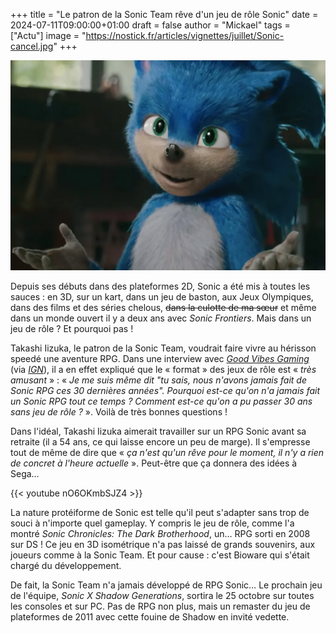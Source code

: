 +++
title = "Le patron de la Sonic Team rêve d'un jeu de rôle Sonic"
date = 2024-07-11T09:00:00+01:00
draft = false
author = "Mickael"
tags = ["Actu"]
image = "https://nostick.fr/articles/vignettes/juillet/Sonic-cancel.jpg"
+++

![Sonic (presque)](Sonic-cancel.jpg "Un RPG ? Et pourquoi pas dans un film aussi ?")

Depuis ses débuts dans des plateformes 2D, Sonic a été mis à toutes les sauces : en 3D, sur un kart, dans un jeu de baston, aux Jeux Olympiques, dans des films et des séries chelous, ~~dans la culotte de ma sœur~~ et même dans un monde ouvert il y a deux ans avec *Sonic Frontiers*. Mais dans un jeu de rôle ? Et pourquoi pas !

Takashi Iizuka, le patron de la Sonic Team, voudrait faire vivre au hérisson speedé une aventure RPG. Dans une interview avec *[Good Vibes Gaming](https://youtu.be/wNeWQbiawnk?si=GAImFL7nMFJ79F0D&t=710)* (via *[IGN](https://www.ign.com/articles/sonic-boss-wants-to-make-a-sonic-rpg-before-he-retires)*), il a en effet expliqué que le « format » des jeux de rôle est « *très amusant* » : « *Je me suis même dit "tu sais, nous n'avons jamais fait de Sonic RPG ces 30 dernières années". Pourquoi est-ce qu'on n'a jamais fait un Sonic RPG tout ce temps ? Comment est-ce qu'on a pu passer 30 ans sans jeu de rôle ?* ». Voilà de très bonnes questions !

Dans l'idéal, Takashi Iizuka aimerait travailler sur un RPG Sonic avant sa retraite (il a 54 ans, ce qui laisse encore un peu de marge). Il s'empresse tout de même de dire que « *ça n'est qu'un rêve pour le moment, il n'y a rien de concret à l'heure actuelle* ». Peut-être que ça donnera des idées à Sega…

{{< youtube nO6OKmbSJZ4 >}} 

La nature protéiforme de Sonic est telle qu'il peut s'adapter sans trop de souci à n'importe quel gameplay. Y compris le jeu de rôle, comme l'a montré *Sonic Chronicles: The Dark Brotherhood*, un… RPG sorti en 2008 sur DS ! Ce jeu en 3D isométrique n'a pas laissé de grands souvenirs, aux joueurs comme à la Sonic Team. Et pour cause : c'est Bioware qui s'était chargé du développement. 

De fait, la Sonic Team n'a jamais développé de RPG Sonic… Le prochain jeu de l'équipe, *Sonic X Shadow Generations*, sortira le 25 octobre sur toutes les consoles et sur PC. Pas de RPG non plus, mais un remaster du jeu de plateformes de 2011 avec cette fouine de Shadow en invité vedette.